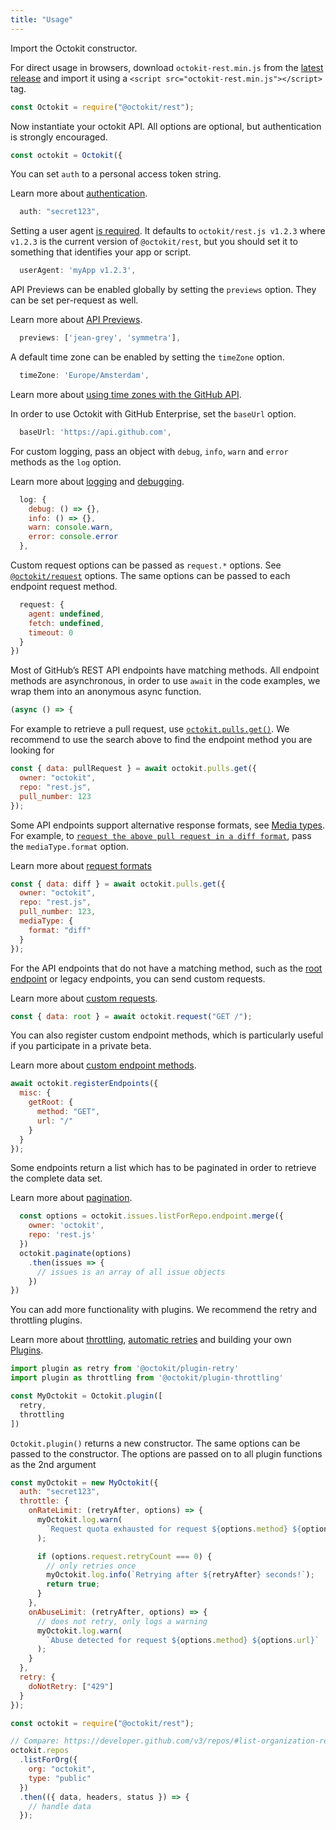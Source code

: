 ```yaml
---
title: "Usage"
---
```


Import the Octokit constructor.

For direct usage in browsers, download `octokit-rest.min.js` from the [latest release](https://github.com/octokit/rest.js/releases/latest) and import it using a `<script src="octokit-rest.min.js"></script>` tag.

```js
const Octokit = require("@octokit/rest");
```

Now instantiate your octokit API. All options are optional, but authentication is strongly encouraged.

```js
const octokit = Octokit({
```

You can set `auth` to a personal access token string.

Learn more about [authentication](#authentication).

```js
  auth: "secret123",
```

Setting a user agent [is required](https://developer.github.com/v3/#user-agent-required). It defaults to `octokit/rest.js v1.2.3` where `v1.2.3` is the current version of `@octokit/rest`, but you should set it to something that identifies your app or script.

```js
  userAgent: 'myApp v1.2.3',
```

API Previews can be enabled globally by setting the `previews` option. They can be set per-request as well.

Learn more about [API Previews](#previews).

```js
  previews: ['jean-grey', 'symmetra'],
```

A default time zone can be enabled by setting the `timeZone` option.

```js
  timeZone: 'Europe/Amsterdam',
```

Learn more about [using time zones with the GitHub API](https://developer.github.com/v3/#using-the-time-zone-header).

In order to use Octokit with GitHub Enterprise, set the `baseUrl` option.

```js
  baseUrl: 'https://api.github.com',
```

For custom logging, pass an object with `debug`, `info`, `warn` and `error` methods as the `log` option.

Learn more about [logging](#logging) and [debugging](#debug).

```js
  log: {
    debug: () => {},
    info: () => {},
    warn: console.warn,
    error: console.error
  },
```

Custom request options can be passed as `request.*` options. See [`@octokit/request`](https://www.npmjs.com/package/@octokit/request#octokitrequest) options. The same options can be passed to each endpoint request method.

```js
  request: {
    agent: undefined,
    fetch: undefined,
    timeout: 0
  }
})
```

Most of GitHub’s REST API endpoints have matching methods. All endpoint methods are asynchronous, in order to use `await` in the code examples, we wrap them into an anonymous async function.

```js
(async () => {
```

For example to retrieve a pull request, use [`octokit.pulls.get()`](#octokit-routes-pulls-get). We recommend to use the search above to find the endpoint method you are looking for

```js
const { data: pullRequest } = await octokit.pulls.get({
  owner: "octokit",
  repo: "rest.js",
  pull_number: 123
});
```

Some API endpoints support alternative response formats, see [Media types](https://developer.github.com/v3/media/). For example, to [`request the above pull request in a diff format`](https://developer.github.com/v3/media/#diff), pass the `mediaType.format` option.

Learn more about [request formats](#request-formats)

```js
const { data: diff } = await octokit.pulls.get({
  owner: "octokit",
  repo: "rest.js",
  pull_number: 123,
  mediaType: {
    format: "diff"
  }
});
```

For the API endpoints that do not have a matching method, such as the [root endpoint](https://developer.github.com/v3/#root-endpoint) or legacy endpoints, you can send custom requests.

Learn more about [custom requests](#custom-requests).

```js
const { data: root } = await octokit.request("GET /");
```

You can also register custom endpoint methods, which is particularly useful if you participate in a private beta.

Learn more about [custom endpoint methods](#custom-endpoint-methods).

```js
await octokit.registerEndpoints({
  misc: {
    getRoot: {
      method: "GET",
      url: "/"
    }
  }
});
```

Some endpoints return a list which has to be paginated in order to retrieve the complete data set.

Learn more about [pagination](#pagination).

```js
  const options = octokit.issues.listForRepo.endpoint.merge({
    owner: 'octokit',
    repo: 'rest.js'
  })
  octokit.paginate(options)
    .then(issues => {
      // issues is an array of all issue objects
    })
})
```

You can add more functionality with plugins. We recommend the retry and throttling plugins.

Learn more about [throttling](#throttling), [automatic retries](#automatic-retries) and building your own [Plugins](#plugins).

```js
import plugin as retry from '@octokit/plugin-retry'
import plugin as throttling from '@octokit/plugin-throttling'

const MyOctokit = Octokit.plugin([
  retry,
  throttling
])
```

`Octokit.plugin()` returns a new constructor. The same options can be passed to the constructor. The options are passed on to all plugin functions as the 2nd argument

```js
const myOctokit = new MyOctokit({
  auth: "secret123",
  throttle: {
    onRateLimit: (retryAfter, options) => {
      myOctokit.log.warn(
        `Request quota exhausted for request ${options.method} ${options.url}`
      );

      if (options.request.retryCount === 0) {
        // only retries once
        myOctokit.log.info(`Retrying after ${retryAfter} seconds!`);
        return true;
      }
    },
    onAbuseLimit: (retryAfter, options) => {
      // does not retry, only logs a warning
      myOctokit.log.warn(
        `Abuse detected for request ${options.method} ${options.url}`
      );
    }
  },
  retry: {
    doNotRetry: ["429"]
  }
});
```

```js
const octokit = require("@octokit/rest");

// Compare: https://developer.github.com/v3/repos/#list-organization-repositories
octokit.repos
  .listForOrg({
    org: "octokit",
    type: "public"
  })
  .then(({ data, headers, status }) => {
    // handle data
  });
```
